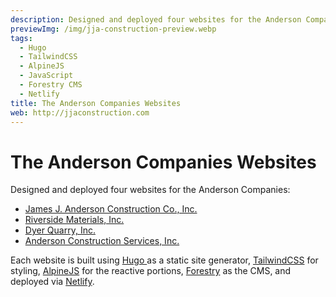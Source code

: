 ```yaml
---
description: Designed and deployed four websites for the Anderson Companies.
previewImg: /img/jja-construction-preview.webp
tags:
  - Hugo
  - TailwindCSS
  - AlpineJS
  - JavaScript
  - Forestry CMS
  - Netlify
title: The Anderson Companies Websites
web: http://jjaconstruction.com
---
```


# The Anderson Companies Websites

Designed and deployed four websites for the Anderson Companies:

- [James J. Anderson Construction Co., Inc.](http://jjaconstruction.com)
- [Riverside Materials, Inc.](http://riversidemat.com)
- [Dyer Quarry, Inc.](http://dyerquarry.com)
- [Anderson Construction Services, Inc.](http://andersonconstructionserv.com)

Each website is built using [Hugo ](https://gohugo.io)as a static site generator, [TailwindCSS](https://tailwindcss.com) for styling, [AlpineJS](https://github.com/alpinejs/alpine) for the reactive portions, [Forestry](https://forestry.io) as the CMS, and deployed via [Netlify](https://netlify.com).
